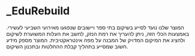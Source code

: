 # _EduRebuild
המוצר שלנו נועד לסייע בשיקום בתי ספר ויישובים שנפגעו מאירועי השביעי לעשירי. באמצעות הכלי הזה, ניתן להעריך את רמת הנזק, לחשב את העלות המשוערת לשיקום ולהציג את המיקום המדויק של המבנה על מפה אינטראקטיבית. המוצר מספק מידע חשוב שמסייע בתהליך קבלת ההחלטות ובתכנון השיקום.
